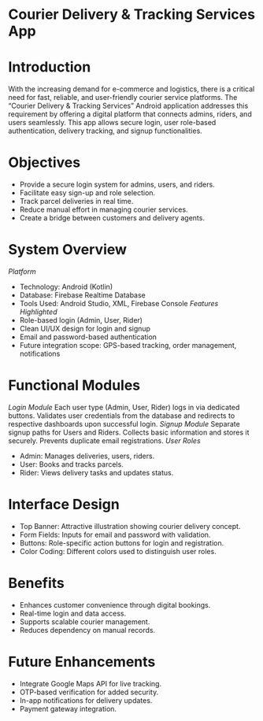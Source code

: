 #                                                        __Courier Delivery & Tracking Services App__

# Introduction
With the increasing demand for e-commerce and logistics, there is a critical need for fast, reliable, and user-friendly courier service platforms. The “Courier Delivery & Tracking Services” Android application addresses this requirement by offering a digital platform that connects admins, riders, and users seamlessly. This app allows secure login, user role-based authentication, delivery tracking, and signup functionalities.

# Objectives
- Provide a secure login system for admins, users, and riders.
- Facilitate easy sign-up and role selection.
- Track parcel deliveries in real time.
- Reduce manual effort in managing courier services.
- Create a bridge between customers and delivery agents.

# System Overview
_Platform_
- Technology: Android (Kotlin)
- Database: Firebase Realtime Database 
- Tools Used: Android Studio, XML, Firebase Console
_Features Highlighted_
- Role-based login (Admin, User, Rider)
- Clean UI/UX design for login and signup
- Email and password-based authentication
- Future integration scope: GPS-based tracking, order management, notifications
  
# Functional Modules
 _Login Module_
Each user type (Admin, User, Rider) logs in via dedicated buttons. Validates user credentials from the database and redirects to respective dashboards upon successful login.
_Signup Module_
Separate signup paths for Users and Riders. Collects basic information and stores it securely. Prevents duplicate email registrations.
_User Roles_
- Admin: Manages deliveries, users, riders.
- User: Books and tracks parcels.
- Rider: Views delivery tasks and updates status.

# Interface Design
- Top Banner: Attractive illustration showing courier delivery concept.
- Form Fields: Inputs for email and password with validation.
- Buttons: Role-specific action buttons for login and registration.
- Color Coding: Different colors used to distinguish user roles.

# Benefits
- Enhances customer convenience through digital bookings.
- Real-time login and data access.
- Supports scalable courier management.
- Reduces dependency on manual records.

# Future Enhancements
- Integrate Google Maps API for live tracking.
- OTP-based verification for added security.
- In-app notifications for delivery updates.
- Payment gateway integration.
